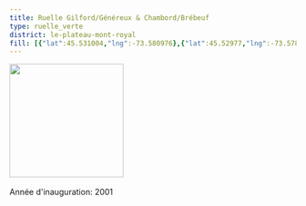 ```yaml
---
title: Ruelle Gilford/Généreux & Chambord/Brébeuf
type: ruelle_verte
district: le-plateau-mont-royal
fill: [{"lat":45.531004,"lng":-73.580976},{"lat":45.52977,"lng":-73.5784}]
---
```


<img src="https://lh4.googleusercontent.com/proxy/12qZovYND4i-M7J_hyNGT_AuBLH3aSH-5RbJmFQydRhLKj--fgnS0NGk1HT8ir6kByHWDXxjTFWsgzBALnzXZrYGx7IahrsBcTTiWJAevQ" height="200" width="auto" /><br><br>Année d'inauguration: 2001